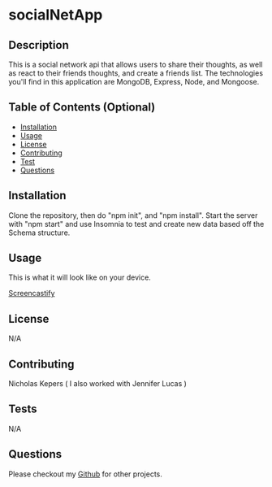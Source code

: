 # socialNetApp

## Description
This is a social network api that allows users to share their thoughts, as well as react to their friends thoughts, and create a friends list. The technologies you'll find in this application are MongoDB, Express, Node, and Mongoose.

## Table of Contents (Optional)
* [Installation](#installation)
* [Usage](#usage)
* [License](#license)
* [Contributing](#contributing)
* [Test](#test)
* [Questions](#questions)

## Installation
Clone the repository, then do "npm init", and "npm install". Start the server with "npm start" and use Insomnia to test and create new data based off the Schema structure. 

## Usage
This is what it will look like on your device. 

[Screencastify](https://watch.screencastify.com/v/sod6da09IHJRM0HxAtkL)

## License 
N/A

## Contributing
Nicholas Kepers ( I also worked with Jennifer Lucas )

## Tests 
N/A

## Questions
Please checkout my [Github](https://github.com/Nkepers) for other projects.
